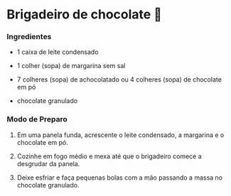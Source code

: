  # Brigadeiro de chocolate 🍫
 
 ### Ingredientes

- 1 caixa de leite condensado

- 1 colher (sopa) de margarina sem sal

- 7 colheres (sopa) de achocolatado ou 4 colheres (sopa) de chocolate em pó

- chocolate granulado

### Modo de Preparo

1.  Em uma panela funda, acrescente o leite condensado, a margarina e o chocolate em pó.

2. Cozinhe em fogo médio e mexa até que o brigadeiro comece a desgrudar da panela.

3. Deixe esfriar e faça pequenas bolas com a mão passando a massa no chocolate granulado.